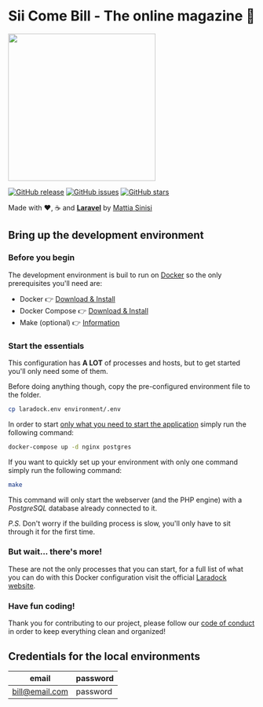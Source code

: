 # Sii Come Bill - The online magazine 📰

<div>
	<img src="https://i.ibb.co/RhyTj9v/billboard.png" alt width="300"/>	
</div>


[![GitHub release](https://img.shields.io/github/release/siicomebill/magazine.svg?style=for-the-badge&color=%23d9503c)](https://github.com/siicomebill/magazine/releases/latest)
[![GitHub issues](https://img.shields.io/github/issues/siicomebill/magazine?color=gray&logo=github&style=for-the-badge)](https://github.com/sinisimattia/bill/issues)
[![GitHub stars](https://img.shields.io/github/stars/siicomebill/magazine?color=%23ffd000&label=%E2%AD%90&logo=GitHub&style=for-the-badge)](https://github.com/siicomebill/magazine/stargazers)

Made with ❤️, ☕ and **[Laravel](https://laravel.com)** by [Mattia Sinisi](https://mattia.codes)

## Bring up the development environment

### Before you begin

The development environment is buil to run on [Docker](https://docker.com) so the only prerequisites you'll need are:

- Docker 👉 [Download & Install](https://docs.docker.com/get-docker/)
- Docker Compose 👉 [Download & Install](https://docs.docker.com/compose/install/)
- Make (optional) 👉 [Information](https://www.tutorialspoint.com/unix_commands/make.htm)

### Start the essentials

This configuration has **A LOT** of processes and hosts, but to get started you'll only need some of them.

Before doing anything though, copy the pre-configured environment file to the folder.

```bash
cp laradock.env environment/.env
```

In order to start <u>only what you need to start the application</u> simply run the following command:

```bash
docker-compose up -d nginx postgres
```

If you want to quickly set up your environment with only one command simply run the following command:

```bash
make
```

This command will only start the webserver (and the PHP engine) with a *PostgreSQL* database already connected to it.

*P.S.*
Don't worry if the building process is slow,  you'll only have to sit through it for the first time.

### But wait... there's more!

These are not the only processes that you can start, for a full list of what you can do with this Docker configuration visit the official [Laradock website](https://laradock.io).

### Have fun coding!

Thank you for contributing to our project, please follow our [code of conduct](CODE_OF_CONDUCT.md) in order to keep everything clean and organized!

## Credentials for the local environments

| email          | password |
|----------------|----------|
| bill@email.com | password |
